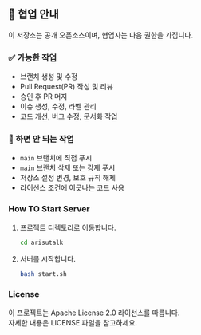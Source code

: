 ## 🤝 협업 안내

이 저장소는 공개 오픈소스이며, 협업자는 다음 권한을 가집니다.

### ✅ 가능한 작업
- 브랜치 생성 및 수정
- Pull Request(PR) 작성 및 리뷰
- 승인 후 PR 머지
- 이슈 생성, 수정, 라벨 관리
- 코드 개선, 버그 수정, 문서화 작업

### 🚫 하면 안 되는 작업
- `main` 브랜치에 직접 푸시
- `main` 브랜치 삭제 또는 강제 푸시
- 저장소 설정 변경, 보호 규칙 해제
- 라이선스 조건에 어긋나는 코드 사용

### How TO Start Server

1. 프로젝트 디렉토리로 이동합니다.
   ```sh
   cd arisutalk
   ```
2. 서버를 시작합니다.
   ```sh
   bash start.sh
   ```


### License
이 프로젝트는 Apache License 2.0 라이선스를 따릅니다.  
자세한 내용은 LICENSE 파일을 참고하세요. 
